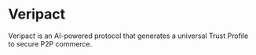 # Veripact
Veripact is an AI-powered protocol that generates a universal Trust Profile to secure P2P commerce.
